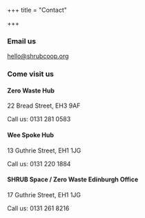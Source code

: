 +++
title = "Contact"

+++
### **Email us**

hello@shrubcoop.org

### **Come visit us**

#### Zero Waste Hub

22 Bread Street, EH3 9AF

Call us: 0131 281 0583

#### Wee Spoke Hub

13 Guthrie Street, EH1 1JG

Call us: 0131 220 1884

#### SHRUB Space / Zero Waste Edinburgh Office

17 Guthrie Street, EH1 1JG

Call us: 0131 261 8216